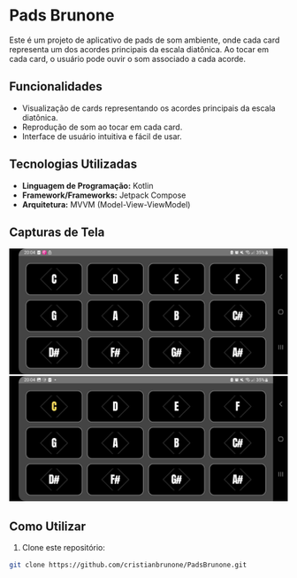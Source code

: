 # Pads Brunone

Este é um projeto de aplicativo de pads de som ambiente, onde cada card representa um dos acordes principais da escala diatônica. Ao tocar em cada card, o usuário pode ouvir o som associado a cada acorde.

## Funcionalidades

- Visualização de cards representando os acordes principais da escala diatônica.
- Reprodução de som ao tocar em cada card.
- Interface de usuário intuitiva e fácil de usar.

## Tecnologias Utilizadas

- **Linguagem de Programação:** Kotlin
- **Framework/Frameworks:** Jetpack Compose
- **Arquitetura:** MVVM (Model-View-ViewModel)

## Capturas de Tela

![Captura de Tela Principal](https://github.com/cristianbrunone/PadsBrunone/blob/main/prinPad.jpeg)
![Captura de Tela Principal](https://github.com/cristianbrunone/PadsBrunone/blob/main/prinPad1.jpeg)

## Como Utilizar

1. Clone este repositório:

```bash
git clone https://github.com/cristianbrunone/PadsBrunone.git
